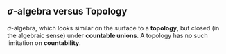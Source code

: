 ## $\sigma$-algebra versus Topology

$\sigma$-algebra, which looks similar on the surface to a **topology**, but closed (in the algebraic sense) under **countable unions**. A topology has no such limitation on **countability**.

